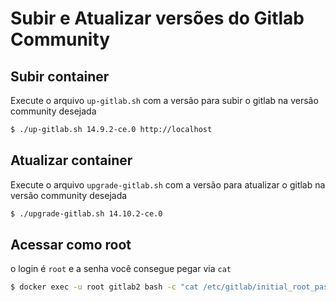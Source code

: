 # Subir e Atualizar versões do Gitlab Community

## Subir container

Execute o arquivo `up-gitlab.sh` com a versão para subir o gitlab na versão community desejada

```sh
$ ./up-gitlab.sh 14.9.2-ce.0 http://localhost
```

## Atualizar container

Execute o arquivo `upgrade-gitlab.sh` com a versão para atualizar o gitlab na versão community desejada

```sh
$ ./upgrade-gitlab.sh 14.10.2-ce.0
```

## Acessar como root

o login é `root` e a senha você consegue pegar via `cat`

```sh
$ docker exec -u root gitlab2 bash -c "cat /etc/gitlab/initial_root_password" | grep Password: | sed 's/Password://' | sed 's/ //'
```